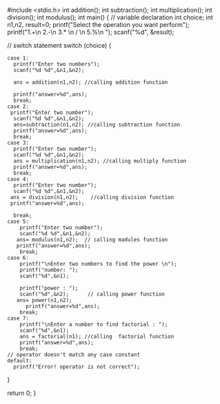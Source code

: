 
#include <stdio.h>
 int addition();
int subtraction();
int multiplication();
int division();
int modulus();
int main() {
  // variable declaration
  int choice; 
  int n1,n2, result=0;
  printf("Select the operation you want perform");
  printf("1.+\n 2.-\n 3.* \n / \n 5.%\n ");
  scanf("%d", &result);

// switch statement
 switch (choice) {

    case 1:
      printf("Enter two numbers");
      scanf("%d %d",&n1,&n2);
      
      ans = addition(n1,n2); //calling addition function
      
      printf("answer=%d",ans);
      break;
    case 2:
     printf("Enter two number");
      scanf("%d %d",&n1,&n2);
      ans=subtraction(n1,n2); //calling subtraction function
      printf("answer=%d",ans);
      break;
    case 3:
      printf("Enter two number");
      scanf("%d %d",&n1,&n2);
      ans = multiplication(n1,n2); //calling multiply function 
      printf("answer=%d",ans);
      break;
    case 4:
      printf("Enter two number");
      scanf("%d %d",&n1,&n2);
     ans = division(n1,n2);    //calling division function
     printf("answer=%d",ans);

      break;
    case 5: 
        printf("Enter two number");
        scanf("%d %d",&n1,&n2);
       ans= modulus(n1,n2);  // calling madules function
       printf("answer=%d",ans);
        break;  
    case 6: 
        printf("\nEnter two numbers to find the power \n");
        printf("number: ");
        scanf("%d",&n1);
 
        printf("power : ");
        scanf("%d",&n2);      // calling power function
       ans= power(n1,n2);
          printf("answer=%d",ans);
        break;  
    case 7: 
        printf("\nEnter a number to find factorial : ");
        scanf("%d",&n1);
        ans = factorial(n1); //calling  factorial function
        printf("answer=%d",ans);
        break;  
    // operator doesn't match any case constant
    default:
      printf("Error! operator is not correct");
  }

  return 0;
}
